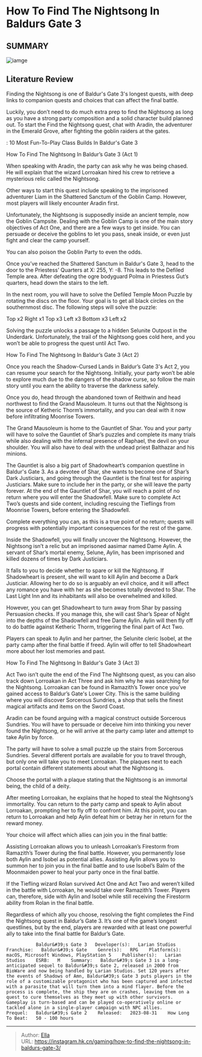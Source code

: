 # How To Find The Nightsong In Baldurs Gate 3


## SUMMARY 

![iamge](https://static1.srcdn.com/wordpress/wp-content/uploads/2023/11/how-to-find-the-nightsong-in-baldur-s-gate-3.jpg)

## Literature Review

Finding the Nightsong is one of Baldur&#39;s Gate 3&#39;s longest quests, with deep links to companion quests and choices that can affect the final battle.





Luckily, you don’t need to do much extra prep to find the Nightsong as long as you have a strong party composition and a solid character build planned out. To start the Find the Nightsong quest, chat with Aradin, the adventurer in the Emerald Grove, after fighting the goblin raiders at the gates.




 : 10 Most Fun-To-Play Class Builds In Baldur&#39;s Gate 3


 How To Find The Nightsong In Baldur’s Gate 3 (Act 1) 
         

When speaking with Aradin, the party can ask why he was being chased. He will explain that the wizard Lorroakan hired his crew to retrieve a mysterious relic called the Nightsong.



Other ways to start this quest include speaking to the imprisoned adventurer Liam in the Shattered Sanctum of the Goblin Camp. However, most players will likely encounter Aradin first.




          

Unfortunately, the Nightsong is supposedly inside an ancient temple, now the Goblin Campsite. Dealing with the Goblin Camp is one of the main story objectives of Act One, and there are a few ways to get inside. You can persuade or deceive the goblins to let you pass, sneak inside, or even just fight and clear the camp yourself.






You can also poison the Goblin Party to even the odds.




         

Once you’ve reached the Shattered Sanctum in Baldur&#39;s Gate 3, head to the door to the Priestess’ Quarters at X: 255, Y: -8. This leads to the Defiled Temple area. After defeating the ogre bodyguard Polma in Priestess Gut’s quarters, head down the stairs to the left.

          




In the next room, you will have to solve the Defiled Temple Moon Puzzle by rotating the discs on the floor. Your goal is to get all black circles on the southernmost disc. The following steps will solve the puzzle:

  Top x2   Right x1   Top x3   Left x3   Bottom x3   Left x2  

          

Solving the puzzle unlocks a passage to a hidden Selunite Outpost in the Underdark. Unfortunately, the trail of the Nightsong goes cold here, and you won’t be able to progress the quest until Act Two.



 How To Find The Nightsong In Baldur’s Gate 3 (Act 2) 
         

Once you reach the Shadow-Cursed Lands in Baldur’s Gate 3&#39;s Act 2, you can resume your search for the Nightsong. Initially, your party won’t be able to explore much due to the dangers of the shadow curse, so follow the main story until you earn the ability to traverse the darkness safely.




          

Once you do, head through the abandoned town of Reithwin and head northwest to find the Grand Mausoleum. It turns out that the Nightsong is the source of Ketheric Thorm’s immortality, and you can deal with it now before infiltrating Moonrise Towers.

          

The Grand Mausoleum is home to the Gauntlet of Shar. You and your party will have to solve the Gauntlet of Shar’s puzzles and complete its many trials while also dealing with the infernal presence of Raphael, the devil on your shoulder. You will also have to deal with the undead priest Balthazar and his minions.




The Gauntlet is also a big part of Shadowheart’s companion questline in Baldur&#39;s Gate 3. As a devotee of Shar, she wants to become one of Shar’s Dark Justiciars, and going through the Gauntlet is the final test for aspiring Justiciars. Make sure to include her in the party, or she will leave the party forever. At the end of the Gauntlet of Shar, you will reach a point of no return where you will enter the Shadowfell. Make sure to complete Act Two’s quests and side content, including rescuing the Tieflings from Moonrise Towers, before entering the Shadowfell.



Complete everything you can, as this is a true point of no return; quests will progress with potentially important consequences for the rest of the game.




Inside the Shadowfell, you will finally uncover the Nightsong. However, the Nightsong isn’t a relic but an imprisoned aasimar named Dame Aylin. A servant of Shar’s mortal enemy, Selune, Aylin, has been imprisoned and killed dozens of times by Dark Justiciars.




          

It falls to you to decide whether to spare or kill the Nightsong. If Shadowheart is present, she will want to kill Aylin and become a Dark Justiciar. Allowing her to do so is arguably an evil choice, and it will affect any romance you have with her as she becomes totally devoted to Shar. The Last Light Inn and its inhabitants will also be overwhelmed and killed.

However, you can get Shadowheart to turn away from Shar by passing Persuasion checks. If you manage this, she will cast Shar’s Spear of Night into the depths of the Shadowfell and free Dame Aylin. Aylin will then fly off to do battle against Ketheric Thorm, triggering the final part of Act Two.



Players can speak to Aylin and her partner, the Selunite cleric Isobel, at the party camp after the final battle if freed. Aylin will offer to tell Shadowheart more about her lost memories and past.









 How To Find The Nightsong In Baldur&#39;s Gate 3 (Act 3) 
         

Act Two isn’t quite the end of the Find The Nightsong quest, as you can also track down Lorroakan in Act Three and ask him why he was searching for the Nightsong. Lorroakan can be found in Ramazith’s Tower once you’ve gained access to Baldur’s Gate&#39;s Lower City. This is the same building where you will discover Sorcerous Sundries, a shop that sells the finest magical artifacts and items on the Sword Coast.



Aradin can be found arguing with a magical construct outside Sorcerous Sundries. You will have to persuade or deceive him into thinking you never found the Nightsong, or he will arrive at the party camp later and attempt to take Aylin by force.




          




The party will have to solve a small puzzle up the stairs from Sorcerous Sundries. Several different portals are available for you to travel through, but only one will take you to meet Lorroakan. The plaques next to each portal contain different statements about what the Nightsong is.



Choose the portal with a plaque stating that the Nightsong is an immortal being, the child of a deity.




          

After meeting Lorroakan, he explains that he hoped to steal the Nightsong’s immortality. You can return to the party camp and speak to Aylin about Lorroakan, prompting her to fly off to confront him. At this point, you can return to Lorroakan and help Aylin defeat him or betray her in return for the reward money.




Your choice will affect which allies can join you in the final battle:

  Assisting Lorroakan allows you to unleash Lorroakan’s Firestorm from Ramazith’s Tower during the final battle. However, you permanently lose both Aylin and Isobel as potential allies.   Assisting Aylin allows you to summon her to join you in the final battle and to use Isobel’s Balm of the Moonmaiden power to heal your party once in the final battle.  



If the Tiefling wizard Rolan survived Act One and Act Two and weren’t killed in the battle with Lorroakan, he would take over Ramazith’s Tower. Players can, therefore, side with Aylin and Isobel while still receiving the Firestorm ability from Rolan in the final battle.




          

Regardless of which ally you choose, resolving the fight completes the Find the Nightsong quest in Baldur’s Gate 3. It’s one of the game’s longest questlines, but by the end, players are rewarded with at least one powerful ally to take into the final battle for Baldur’s Gate.




               Baldur&#39;s Gate 3   Developer(s):   Larian Studios    Franchise:   Baldur&#39;s Gate    Genre(s):   RPG    Platform(s):   macOS, Microsoft Windows, PlayStation 5    Publisher(s):   Larian Studios    ESRB:   M    Summary:   Baldur&#39;s Gate 3 is a long-anticipated sequel to Baldur&#39;s Gate 2, released in 2000 from BioWare and now being handled by Larian Studios. Set 120 years after the events of Shadows of Amn, Baldur&#39;s Gate 3 puts players in the role of a customizable protagonist who has been captured and infected with a parasite that will turn them into a mind flayer. Before the process is complete, the ship they are on crashes, leaving them on a quest to cure themselves as they meet up with other survivors. Gameplay is turn-based and can be played co-operatively online or tackled alone in a single-player campaign with NPC allies.     Prequel:   Baldur&#39;s Gate 2    Released:   2023-08-31    How Long To Beat:   50 - 100 hours      

---

> Author: [Ella](https://instagram.hk.cn/)  
> URL: https://instagram.hk.cn/gaming/how-to-find-the-nightsong-in-baldurs-gate-3/  

